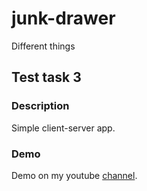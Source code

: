# junk-drawer
Different things

## Test task 3

### Description
Simple client-server app.

### Demo
Demo on my youtube [channel](https://youtu.be/CPtmTZD-S5o).
